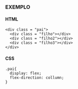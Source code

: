 ### EXEMPLO

#### HTML
```
<div class = "pai">
  <div class = "filho"></div>
  <div class = "filho2"></div>
  <div class = "filho3"></div>
</div>

```

#### CSS
```
.pai{
  display: flex;
  flex-direction: collumn;
}

```
